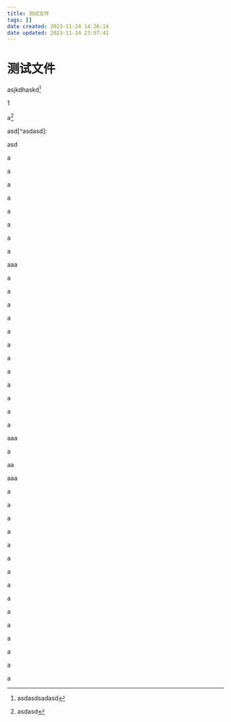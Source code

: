 ```yaml
---
title: 测试文件
tags: []
date created: 2023-11-24 14:26:14
date updated: 2023-11-24 23:57:41
---
```


# 测试文件

asjkdhaskd[^1]

1

a[^2]

asd[^asdasd]:

asd

a

a

a

a

a

a

a

a

aaa

a

a

a

a

a

a

a

a

a

a

a

a

aaa

a

aa

aaa

a

a

a

a

a

a

a

a

a

a

a

a

a

a

a

[^1]: asdasdsadasd
[^2]: asdasd
